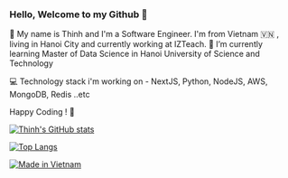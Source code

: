 ### Hello, Welcome to my Github 👋

🔭 My name is Thinh and I'm a Software Engineer. I'm from Vietnam 🇻🇳 , living in Hanoi City and currently working at IZTeach. 🌱 I’m currently learning Master of Data Science in Hanoi University of Science and Technology

💻 Technology stack i'm working on - NextJS, Python, NodeJS, AWS, MongoDB, Redis ..etc

Happy Coding ! 🤩

[![Thinh's GitHub stats](https://github-readme-stats.vercel.app/api?username=thinhnguyen1105&count_private=true&show_icons=true&theme=algolia)](https://github.com/thinhnguyen1105)

[![Top Langs](https://github-readme-stats.vercel.app/api/top-langs/?username=thinhnguyen1105&layout=compact&theme=algolia)](https://github.com/anuraghazra/github-readme-stats)

[![Made in Vietnam](https://raw.githubusercontent.com/webuild-community/badge/master/svg/made.svg)](https://webuild.community)
